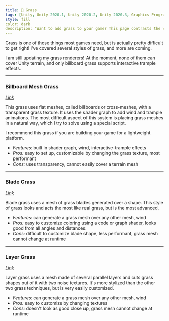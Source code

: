 ```yaml
---
title: 🌿 Grass
tags: [Unity, Unity 2020.1, Unity 2020.2, Unity 2020.3, Graphics Programming, URP, HLSL, C#, Shader Graph, Shader, Renderer Feature, Grass, Meta]
style: fill
color: dark 
description: "Want to add grass to your game? This page contrasts the various styles I've covered so far."
---
```


Grass is one of those things most games need, but is actually pretty difficult to get right! I've covered several styles of grass, and more are coming.

I am still updating my grass renderers! At the moment, none of them can cover Unity terrain, and only billboard grass supports interactive trample effects. 

***

### Billboard Mesh Grass
*[Link](shader-graph-grass)*

This grass uses flat meshes, called billboards or cross-meshes, with a transparent grass texture. It uses the shader graph to add wind and trample animations. The most difficult aspect of this system is placing grass meshes in a natural way, which I try to solve using a special script.

I recommend this grass if you are building your game for a lightweight platform.

- *Features:* built in shader graph, wind, interactive-trample effects
- *Pros:* easy to set up, customizable by changing the grass texture, most performant
- *Cons:* uses transparency, cannot easily cover a terrain mesh

***

### Blade Grass
*[Link](baked-compute-grass)*

Blade grass uses a mesh of grass blades generated over a shape. This style of grass looks and acts the most like real grass, but is the most advanced. 

- *Features:* can generate a grass mesh over any other mesh, wind
- *Pros:* easy to customize coloring using a code or graph shader, looks good from all angles and distances
- *Cons:* difficult to customize blade shape, less performant, grass mesh cannot change at runtime

***

### Layer Grass
*[Link](baked-compute-grass)*

Layer grass uses a mesh made of several parallel layers and cuts grass shapes out of it with two noise textures. It's more stylized than the other two grass techniques, but is very easily customized.

- *Features:* can generate a grass mesh over any other mesh, wind
- *Pros:* easy to customize by changing textures
- *Cons:* doesn't look as good close up, grass mesh cannot change at runtime